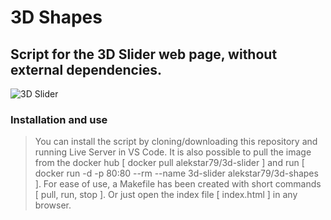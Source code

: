 # 3D Shapes

## Script for the 3D Slider web page, without external dependencies.

![3D Slider](rewiev.gif)

### Installation and use
> You can install the script by cloning/downloading this repository and running Live Server in VS Code. It is also possible to pull the image from the docker hub [ docker pull alekstar79/3d-slider ] and run [ docker run -d -p 80:80 --rm --name 3d-slider alekstar79/3d-shapes ]. For ease of use, a Makefile has been created with short commands [ pull, run, stop ]. Or just open the index file [ index.html ] in any browser.
